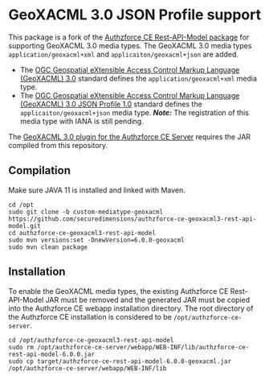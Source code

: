 # GeoXACML 3.0 JSON Profile support
This package is a fork of the [Authzforce CE Rest-API-Model package](https://github.com/authzforce/rest-api-model/tree/custom-mediatype-geoxacml) for supporting GeoXACML 3.0 media types. The GeoXACML 3.0 media types `application/geoxacml+xml` and `applicaiton/geoxacml+json` are added.

* The [OGC Geospatial eXtensible Access Control Markup Language (GeoXACML) 3.0](https://docs.ogc.org/is/22-049r1/22-049r1.html) standard defines the `application/geoxacml+xml` media type.
* The [OGC Geospatial eXtensible Access Control Markup Language (GeoXACML) 3.0 JSON Profile 1.0](https://docs.ogc.org/is/22-050r1/22-050r1.html) standard defines the `applicaiton/geoxacml+json` media type. **_Note:_** The registration of this media type with IANA is still pending.

The [GeoXACML 3.0 plugin for the Authzforce CE Server](https://github.com/securedimensions/authzforce-ce-geoxacml3) requires the JAR compiled from this repository.

## Compilation
Make sure JAVA 11 is installed and linked with Maven.

```shell
cd /opt
sudo git clone -b custom-mediatype-geoxacml https://github.com/securedimensions/authzforce-ce-geoxacml3-rest-api-model.git 
cd authzforce-ce-geoxacml3-rest-api-model
sudo mvn versions:set -DnewVersion=6.0.0-geoxacml
sudo mvn clean package
```
## Installation
To enable the GeoXACML media types, the existing Authzforce CE Rest-API-Model JAR must be removed and the generated JAR must be copied into the Authzforce CE webapp installation directory. The root directory of the Authzforce CE installation is considered to be `/opt/authzforce-ce-server`.

```shell
cd /opt/authzforce-ce-geoxacml3-rest-api-model
sudo rm /opt/authzforce-ce-server/webapp/WEB-INF/lib/authzforce-ce-rest-api-model-6.0.0.jar
sudo cp target/authzforce-ce-rest-api-model-6.0.0-geoxacml.jar /opt/authzforce-ce-server/webapp/WEB-INF/lib
```
